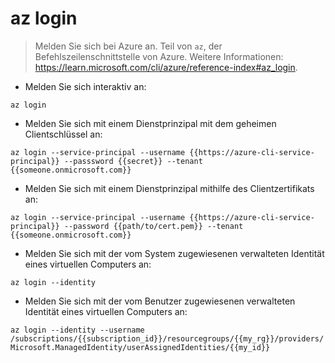 # az login

> Melden Sie sich bei Azure an.
> Teil von `az`, der Befehlszeilenschnittstelle von Azure.
> Weitere Informationen: <https://learn.microsoft.com/cli/azure/reference-index#az_login>.

- Melden Sie sich interaktiv an:

`az login`

- Melden Sie sich mit einem Dienstprinzipal mit dem geheimen Clientschlüssel an:

`az login --service-principal --username {{https://azure-cli-service-principal}} --passsword {{secret}} --tenant {{someone.onmicrosoft.com}}`

- Melden Sie sich mit einem Dienstprinzipal mithilfe des Clientzertifikats an:

`az login --service-principal --username {{https://azure-cli-service-principal}} --password {{path/to/cert.pem}} --tenant {{someone.onmicrosoft.com}}`

- Melden Sie sich mit der vom System zugewiesenen verwalteten Identität eines virtuellen Computers an:

`az login --identity`

- Melden Sie sich mit der vom Benutzer zugewiesenen verwalteten Identität eines virtuellen Computers an:

`az login --identity --username /subscriptions/{{subscription_id}}/resourcegroups/{{my_rg}}/providers/Microsoft.ManagedIdentity/userAssignedIdentities/{{my_id}}`

